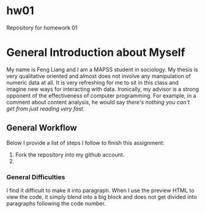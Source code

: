 # hw01
Repository for homework 01
# General Introduction about Myself
My name is Feng Liang and I am a MAPSS student in sociology. My thesis is very qualitative oriented and almost does not involve any manipulation of numeric data at all. It is very refreshing for me to sit in this class and imagine new ways for interacting with data. Ironically, my advisor is a strong opponent of the effectiveness of computer programming. For example, in a comment about content analysis, he would say *there's nothing you can't get from just reading very fast*.
## General Workflow
Below I provide a list of steps I follow to finish this assignment:
1. Fork the repository into my github account.
2. 
### General Difficulties
I find it difficult to make it into paragraph. When I use the preview HTML to view the code, it simply blend into a big block and does not get divided into paragraphs following the code number.
